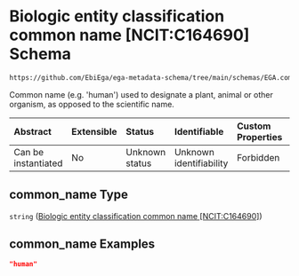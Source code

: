 # Biologic entity classification common name \[NCIT:C164690] Schema

```txt
https://github.com/EbiEga/ega-metadata-schema/tree/main/schemas/EGA.common-definitions.json#/definitions/organism_descriptor/properties/common_name
```

Common name (e.g. 'human') used to designate a plant, animal or other organism, as opposed to the scientific name.

| Abstract            | Extensible | Status         | Identifiable            | Custom Properties | Additional Properties | Access Restrictions | Defined In                                                                                |
| :------------------ | :--------- | :------------- | :---------------------- | :---------------- | :-------------------- | :------------------ | :---------------------------------------------------------------------------------------- |
| Can be instantiated | No         | Unknown status | Unknown identifiability | Forbidden         | Allowed               | none                | [EGA.common-definitions.json*](../out/EGA.common-definitions.json "open original schema") |

## common_name Type

`string` ([Biologic entity classification common name \[NCIT:C164690\]](ega-4-definitions-organism-obi0100026-descriptor-block-properties-biologic-entity-classification-common-name-ncitc164690.md))

## common_name Examples

```json
"human"
```
